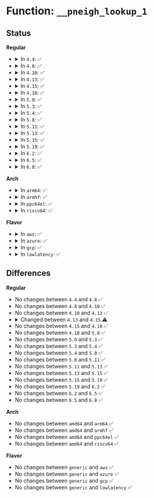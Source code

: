 # Function: <code>__pneigh_lookup_1</code>

## Status
<b>Regular</b>
<ul>
<li>
<details>
<summary>In <code>4.4</code>: ✅</summary>

```c
struct pneigh_entry *__pneigh_lookup_1(struct pneigh_entry *n, struct net *net, const void *pkey, int key_len, struct net_device *dev);
```

**Collision:** Unique Static

**Inline:** No

**Transformation:** False

**Instances:**

```
In net/core/neighbour.c (ffffffff81724620)
Location: net/core/neighbour.c:549
Inline: False
Direct callers:
  - net/core/neighbour.c:__pneigh_lookup
  - net/core/neighbour.c:pneigh_lookup
```
**Symbols:**

```
ffffffff81724620-ffffffff8172468c: __pneigh_lookup_1 (STB_LOCAL)
```
</details>
</li>
<li>
<details>
<summary>In <code>4.8</code>: ✅</summary>

```c
struct pneigh_entry *__pneigh_lookup_1(struct pneigh_entry *n, struct net *net, const void *pkey, int key_len, struct net_device *dev);
```

**Collision:** Unique Static

**Inline:** No

**Transformation:** False

**Instances:**

```
In net/core/neighbour.c (ffffffff8178dff0)
Location: net/core/neighbour.c:549
Inline: False
Direct callers:
  - net/core/neighbour.c:pneigh_lookup
  - net/core/neighbour.c:__pneigh_lookup
```
**Symbols:**

```
ffffffff8178dff0-ffffffff8178e059: __pneigh_lookup_1 (STB_LOCAL)
```
</details>
</li>
<li>
<details>
<summary>In <code>4.10</code>: ✅</summary>

```c
struct pneigh_entry *__pneigh_lookup_1(struct pneigh_entry *n, struct net *net, const void *pkey, int key_len, struct net_device *dev);
```

**Collision:** Unique Static

**Inline:** No

**Transformation:** False

**Instances:**

```
In net/core/neighbour.c (ffffffff817bb9a0)
Location: net/core/neighbour.c:550
Inline: False
Direct callers:
  - net/core/neighbour.c:pneigh_lookup
  - net/core/neighbour.c:__pneigh_lookup
```
**Symbols:**

```
ffffffff817bb9a0-ffffffff817bba09: __pneigh_lookup_1 (STB_LOCAL)
```
</details>
</li>
<li>
<details>
<summary>In <code>4.13</code>: ✅</summary>

```c
struct pneigh_entry *__pneigh_lookup_1(struct pneigh_entry *n, struct net *net, const void *pkey, int key_len, struct net_device *dev);
```

**Collision:** Unique Static

**Inline:** No

**Transformation:** False

**Instances:**

```
In net/core/neighbour.c (ffffffff817da030)
Location: net/core/neighbour.c:585
Inline: False
Direct callers:
  - net/core/neighbour.c:pneigh_lookup
  - net/core/neighbour.c:__pneigh_lookup
```
**Symbols:**

```
ffffffff817da030-ffffffff817da099: __pneigh_lookup_1 (STB_LOCAL)
```
</details>
</li>
<li>
<details>
<summary>In <code>4.15</code>: ✅</summary>

```c
struct pneigh_entry *__pneigh_lookup_1(struct pneigh_entry *n, struct net *net, const void *pkey, unsigned int key_len, struct net_device *dev);
```

**Collision:** Unique Static

**Inline:** No

**Transformation:** False

**Instances:**

```
In net/core/neighbour.c (ffffffff818547d0)
Location: net/core/neighbour.c:585
Inline: False
Direct callers:
  - net/core/neighbour.c:pneigh_lookup
  - net/core/neighbour.c:__pneigh_lookup
```
**Symbols:**

```
ffffffff818547d0-ffffffff81854839: __pneigh_lookup_1 (STB_LOCAL)
```
</details>
</li>
<li>
<details>
<summary>In <code>4.18</code>: ✅</summary>

```c
struct pneigh_entry *__pneigh_lookup_1(struct pneigh_entry *n, struct net *net, const void *pkey, unsigned int key_len, struct net_device *dev);
```

**Collision:** Unique Static

**Inline:** No

**Transformation:** False

**Instances:**

```
In net/core/neighbour.c (ffffffff8189ff30)
Location: net/core/neighbour.c:587
Inline: False
Direct callers:
  - net/core/neighbour.c:pneigh_lookup
  - net/core/neighbour.c:__pneigh_lookup
```
**Symbols:**

```
ffffffff8189ff30-ffffffff8189ff99: __pneigh_lookup_1 (STB_LOCAL)
```
</details>
</li>
<li>
<details>
<summary>In <code>5.0</code>: ✅</summary>

```c
struct pneigh_entry *__pneigh_lookup_1(struct pneigh_entry *n, struct net *net, const void *pkey, unsigned int key_len, struct net_device *dev);
```

**Collision:** Unique Static

**Inline:** No

**Transformation:** False

**Instances:**

```
In net/core/neighbour.c (ffffffff818c27f0)
Location: net/core/neighbour.c:684
Inline: False
Direct callers:
  - net/core/neighbour.c:pneigh_lookup
  - net/core/neighbour.c:__pneigh_lookup
```
**Symbols:**

```
ffffffff818c27f0-ffffffff818c2859: __pneigh_lookup_1 (STB_LOCAL)
```
</details>
</li>
<li>
<details>
<summary>In <code>5.3</code>: ✅</summary>

```c
struct pneigh_entry *__pneigh_lookup_1(struct pneigh_entry *n, struct net *net, const void *pkey, unsigned int key_len, struct net_device *dev);
```

**Collision:** Unique Static

**Inline:** No

**Transformation:** False

**Instances:**

```
In net/core/neighbour.c (ffffffff8190eed0)
Location: net/core/neighbour.c:688
Inline: False
Direct callers:
  - net/core/neighbour.c:pneigh_lookup
  - net/core/neighbour.c:__pneigh_lookup
```
**Symbols:**

```
ffffffff8190eed0-ffffffff8190ef3d: __pneigh_lookup_1 (STB_LOCAL)
```
</details>
</li>
<li>
<details>
<summary>In <code>5.4</code>: ✅</summary>

```c
struct pneigh_entry *__pneigh_lookup_1(struct pneigh_entry *n, struct net *net, const void *pkey, unsigned int key_len, struct net_device *dev);
```

**Collision:** Unique Static

**Inline:** No

**Transformation:** False

**Instances:**

```
In net/core/neighbour.c (ffffffff81941540)
Location: net/core/neighbour.c:685
Inline: False
Direct callers:
  - net/core/neighbour.c:pneigh_lookup
  - net/core/neighbour.c:__pneigh_lookup
```
**Symbols:**

```
ffffffff81941540-ffffffff819415ad: __pneigh_lookup_1 (STB_LOCAL)
```
</details>
</li>
<li>
<details>
<summary>In <code>5.8</code>: ✅</summary>

```c
struct pneigh_entry *__pneigh_lookup_1(struct pneigh_entry *n, struct net *net, const void *pkey, unsigned int key_len, struct net_device *dev);
```

**Collision:** Unique Static

**Inline:** No

**Transformation:** False

**Instances:**

```
In net/core/neighbour.c (ffffffff81a11230)
Location: net/core/neighbour.c:685
Inline: False
Direct callers:
  - net/core/neighbour.c:pneigh_lookup
  - net/core/neighbour.c:__pneigh_lookup
```
**Symbols:**

```
ffffffff81a11230-ffffffff81a1129d: __pneigh_lookup_1 (STB_LOCAL)
```
</details>
</li>
<li>
<details>
<summary>In <code>5.11</code>: ✅</summary>

```c
struct pneigh_entry *__pneigh_lookup_1(struct pneigh_entry *n, struct net *net, const void *pkey, unsigned int key_len, struct net_device *dev);
```

**Collision:** Unique Static

**Inline:** No

**Transformation:** False

**Instances:**

```
In net/core/neighbour.c (ffffffff81a11580)
Location: net/core/neighbour.c:687
Inline: False
Direct callers:
  - net/core/neighbour.c:pneigh_lookup
  - net/core/neighbour.c:__pneigh_lookup
```
**Symbols:**

```
ffffffff81a11580-ffffffff81a115ed: __pneigh_lookup_1 (STB_LOCAL)
```
</details>
</li>
<li>
<details>
<summary>In <code>5.13</code>: ✅</summary>

```c
struct pneigh_entry *__pneigh_lookup_1(struct pneigh_entry *n, struct net *net, const void *pkey, unsigned int key_len, struct net_device *dev);
```

**Collision:** Unique Static

**Inline:** No

**Transformation:** False

**Instances:**

```
In net/core/neighbour.c (ffffffff819f8300)
Location: net/core/neighbour.c:691
Inline: False
Direct callers:
  - net/core/neighbour.c:pneigh_lookup
  - net/core/neighbour.c:__pneigh_lookup
```
**Symbols:**

```
ffffffff819f8300-ffffffff819f836d: __pneigh_lookup_1 (STB_LOCAL)
```
</details>
</li>
<li>
<details>
<summary>In <code>5.15</code>: ✅</summary>

```c
struct pneigh_entry *__pneigh_lookup_1(struct pneigh_entry *n, struct net *net, const void *pkey, unsigned int key_len, struct net_device *dev);
```

**Collision:** Unique Static

**Inline:** No

**Transformation:** False

**Instances:**

```
In net/core/neighbour.c (ffffffff81aa9f70)
Location: net/core/neighbour.c:691
Inline: False
Direct callers:
  - net/core/neighbour.c:pneigh_lookup
  - net/core/neighbour.c:__pneigh_lookup
```
**Symbols:**

```
ffffffff81aa9f70-ffffffff81aa9fdd: __pneigh_lookup_1 (STB_LOCAL)
```
</details>
</li>
<li>
<details>
<summary>In <code>5.19</code>: ✅</summary>

```c
struct pneigh_entry *__pneigh_lookup_1(struct pneigh_entry *n, struct net *net, const void *pkey, unsigned int key_len, struct net_device *dev);
```

**Collision:** Unique Static

**Inline:** No

**Transformation:** False

**Instances:**

```
In net/core/neighbour.c (ffffffff81c22620)
Location: net/core/neighbour.c:736
Inline: False
Direct callers:
  - net/core/neighbour.c:pneigh_lookup
  - net/core/neighbour.c:__pneigh_lookup
```
**Symbols:**

```
ffffffff81c22620-ffffffff81c22698: __pneigh_lookup_1 (STB_LOCAL)
```
</details>
</li>
<li>
<details>
<summary>In <code>6.2</code>: ✅</summary>

```c
struct pneigh_entry *__pneigh_lookup_1(struct pneigh_entry *n, struct net *net, const void *pkey, unsigned int key_len, struct net_device *dev);
```

**Collision:** Unique Static

**Inline:** No

**Transformation:** False

**Instances:**

```
In net/core/neighbour.c (ffffffff81dd4a80)
Location: net/core/neighbour.c:774
Inline: False
Direct callers:
  - net/core/neighbour.c:pneigh_lookup
  - net/core/neighbour.c:__pneigh_lookup
```
**Symbols:**

```
ffffffff81dd4a80-ffffffff81dd4af8: __pneigh_lookup_1 (STB_LOCAL)
```
</details>
</li>
<li>
<details>
<summary>In <code>6.5</code>: ✅</summary>

```c
struct pneigh_entry *__pneigh_lookup_1(struct pneigh_entry *n, struct net *net, const void *pkey, unsigned int key_len, struct net_device *dev);
```

**Collision:** Unique Static

**Inline:** No

**Transformation:** False

**Instances:**

```
In net/core/neighbour.c (ffffffff81e45920)
Location: net/core/neighbour.c:743
Inline: False
Direct callers:
  - net/core/neighbour.c:pneigh_lookup
  - net/core/neighbour.c:__pneigh_lookup
```
**Symbols:**

```
ffffffff81e45920-ffffffff81e45998: __pneigh_lookup_1 (STB_LOCAL)
```
</details>
</li>
<li>
<details>
<summary>In <code>6.8</code>: ✅</summary>

```c
struct pneigh_entry *__pneigh_lookup_1(struct pneigh_entry *n, struct net *net, const void *pkey, unsigned int key_len, struct net_device *dev);
```

**Collision:** Unique Static

**Inline:** No

**Transformation:** False

**Instances:**

```
In net/core/neighbour.c (ffffffff81f045b0)
Location: net/core/neighbour.c:751
Inline: False
Direct callers:
  - net/core/neighbour.c:pneigh_lookup
  - net/core/neighbour.c:__pneigh_lookup
```
**Symbols:**

```
ffffffff81f045b0-ffffffff81f04628: __pneigh_lookup_1 (STB_LOCAL)
```
</details>
</li>
</ul>
<b>Arch</b>
<ul>
<li>
<details>
<summary>In <code>arm64</code>: ✅</summary>

```c
struct pneigh_entry *__pneigh_lookup_1(struct pneigh_entry *n, struct net *net, const void *pkey, unsigned int key_len, struct net_device *dev);
```

**Collision:** Unique Static

**Inline:** No

**Transformation:** False

**Instances:**

```
In net/core/neighbour.c (ffff800010be11a8)
Location: net/core/neighbour.c:685
Inline: False
Direct callers:
  - net/core/neighbour.c:pneigh_lookup
  - net/core/neighbour.c:__pneigh_lookup
```
**Symbols:**

```
ffff800010be11a8-ffff800010be1238: __pneigh_lookup_1 (STB_LOCAL)
```
</details>
</li>
<li>
<details>
<summary>In <code>armhf</code>: ✅</summary>

```c
struct pneigh_entry *__pneigh_lookup_1(struct pneigh_entry *n, struct net *net, const void *pkey, unsigned int key_len, struct net_device *dev);
```

**Collision:** Unique Static

**Inline:** No

**Transformation:** False

**Instances:**

```
In net/core/neighbour.c (c0cfb79c)
Location: net/core/neighbour.c:685
Inline: False
Direct callers:
  - net/core/neighbour.c:pneigh_lookup
  - net/core/neighbour.c:__pneigh_lookup
```
**Symbols:**

```
c0cfb79c-c0cfb814: __pneigh_lookup_1 (STB_LOCAL)
```
</details>
</li>
<li>
<details>
<summary>In <code>ppc64el</code>: ✅</summary>

```c
struct pneigh_entry *__pneigh_lookup_1(struct pneigh_entry *n, struct net *net, const void *pkey, unsigned int key_len, struct net_device *dev);
```

**Collision:** Unique Static

**Inline:** No

**Transformation:** False

**Instances:**

```
In net/core/neighbour.c (c000000000cc2990)
Location: net/core/neighbour.c:685
Inline: False
Direct callers:
  - net/core/neighbour.c:pneigh_lookup
  - net/core/neighbour.c:__pneigh_lookup
```
**Symbols:**

```
c000000000cc2990-c000000000cc2a60: __pneigh_lookup_1 (STB_LOCAL)
```
</details>
</li>
<li>
<details>
<summary>In <code>riscv64</code>: ✅</summary>

```c
struct pneigh_entry *__pneigh_lookup_1(struct pneigh_entry *n, struct net *net, const void *pkey, unsigned int key_len, struct net_device *dev);
```

**Collision:** Unique Static

**Inline:** No

**Transformation:** False

**Instances:**

```
In net/core/neighbour.c (ffffffe000767afe)
Location: net/core/neighbour.c:685
Inline: False
Direct callers:
  - net/core/neighbour.c:pneigh_lookup
  - net/core/neighbour.c:__pneigh_lookup
```
**Symbols:**

```
ffffffe000767afe-ffffffe000767b6a: __pneigh_lookup_1 (STB_LOCAL)
```
</details>
</li>
</ul>
<b>Flavor</b>
<ul>
<li>
<details>
<summary>In <code>aws</code>: ✅</summary>

```c
struct pneigh_entry *__pneigh_lookup_1(struct pneigh_entry *n, struct net *net, const void *pkey, unsigned int key_len, struct net_device *dev);
```

**Collision:** Unique Static

**Inline:** No

**Transformation:** False

**Instances:**

```
In net/core/neighbour.c (ffffffff818e1510)
Location: net/core/neighbour.c:685
Inline: False
Direct callers:
  - net/core/neighbour.c:pneigh_lookup
  - net/core/neighbour.c:__pneigh_lookup
```
**Symbols:**

```
ffffffff818e1510-ffffffff818e157d: __pneigh_lookup_1 (STB_LOCAL)
```
</details>
</li>
<li>
<details>
<summary>In <code>azure</code>: ✅</summary>

```c
struct pneigh_entry *__pneigh_lookup_1(struct pneigh_entry *n, struct net *net, const void *pkey, unsigned int key_len, struct net_device *dev);
```

**Collision:** Unique Static

**Inline:** No

**Transformation:** False

**Instances:**

```
In net/core/neighbour.c (ffffffff8189b350)
Location: net/core/neighbour.c:685
Inline: False
Direct callers:
  - net/core/neighbour.c:pneigh_lookup
  - net/core/neighbour.c:__pneigh_lookup
```
**Symbols:**

```
ffffffff8189b350-ffffffff8189b3bd: __pneigh_lookup_1 (STB_LOCAL)
```
</details>
</li>
<li>
<details>
<summary>In <code>gcp</code>: ✅</summary>

```c
struct pneigh_entry *__pneigh_lookup_1(struct pneigh_entry *n, struct net *net, const void *pkey, unsigned int key_len, struct net_device *dev);
```

**Collision:** Unique Static

**Inline:** No

**Transformation:** False

**Instances:**

```
In net/core/neighbour.c (ffffffff81932540)
Location: net/core/neighbour.c:685
Inline: False
Direct callers:
  - net/core/neighbour.c:pneigh_lookup
  - net/core/neighbour.c:__pneigh_lookup
```
**Symbols:**

```
ffffffff81932540-ffffffff819325ad: __pneigh_lookup_1 (STB_LOCAL)
```
</details>
</li>
<li>
<details>
<summary>In <code>lowlatency</code>: ✅</summary>

```c
struct pneigh_entry *__pneigh_lookup_1(struct pneigh_entry *n, struct net *net, const void *pkey, unsigned int key_len, struct net_device *dev);
```

**Collision:** Unique Static

**Inline:** No

**Transformation:** False

**Instances:**

```
In net/core/neighbour.c (ffffffff81953c00)
Location: net/core/neighbour.c:685
Inline: False
Direct callers:
  - net/core/neighbour.c:pneigh_lookup
  - net/core/neighbour.c:__pneigh_lookup
```
**Symbols:**

```
ffffffff81953c00-ffffffff81953c6d: __pneigh_lookup_1 (STB_LOCAL)
```
</details>
</li>
</ul>

## Differences
<b>Regular</b>
<ul>
<li>
No changes between <code>4.4</code> and <code>4.8</code> ✅
</li>
<li>
No changes between <code>4.8</code> and <code>4.10</code> ✅
</li>
<li>
No changes between <code>4.10</code> and <code>4.13</code> ✅
</li>
<li>
<details>
<summary>Changed between <code>4.13</code> and <code>4.15</code> ⚠️</summary>
<ul>
<li>
<b>Param type changed. </b>
<code>int key_len</code> ➡️ <code>unsigned int key_len</code>
</li>
</ul>
</details>
</li>
<li>
No changes between <code>4.15</code> and <code>4.18</code> ✅
</li>
<li>
No changes between <code>4.18</code> and <code>5.0</code> ✅
</li>
<li>
No changes between <code>5.0</code> and <code>5.3</code> ✅
</li>
<li>
No changes between <code>5.3</code> and <code>5.4</code> ✅
</li>
<li>
No changes between <code>5.4</code> and <code>5.8</code> ✅
</li>
<li>
No changes between <code>5.8</code> and <code>5.11</code> ✅
</li>
<li>
No changes between <code>5.11</code> and <code>5.13</code> ✅
</li>
<li>
No changes between <code>5.13</code> and <code>5.15</code> ✅
</li>
<li>
No changes between <code>5.15</code> and <code>5.19</code> ✅
</li>
<li>
No changes between <code>5.19</code> and <code>6.2</code> ✅
</li>
<li>
No changes between <code>6.2</code> and <code>6.5</code> ✅
</li>
<li>
No changes between <code>6.5</code> and <code>6.8</code> ✅
</li>
</ul>
<b>Arch</b>
<ul>
<li>
No changes between <code>amd64</code> and <code>arm64</code> ✅
</li>
<li>
No changes between <code>amd64</code> and <code>armhf</code> ✅
</li>
<li>
No changes between <code>amd64</code> and <code>ppc64el</code> ✅
</li>
<li>
No changes between <code>amd64</code> and <code>riscv64</code> ✅
</li>
</ul>
<b>Flavor</b>
<ul>
<li>
No changes between <code>generic</code> and <code>aws</code> ✅
</li>
<li>
No changes between <code>generic</code> and <code>azure</code> ✅
</li>
<li>
No changes between <code>generic</code> and <code>gcp</code> ✅
</li>
<li>
No changes between <code>generic</code> and <code>lowlatency</code> ✅
</li>
</ul>
